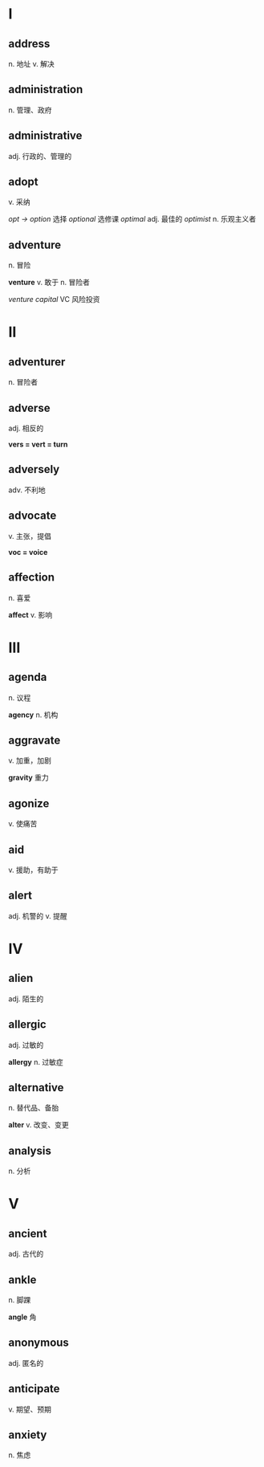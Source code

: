# I

## address

n. 地址
v. 解决

## administration

n. 管理、政府

## administrative

adj. 行政的、管理的

## adopt

v. 采纳

*opt -> option* 选择
*optional* 选修课
*optimal* adj. 最佳的
*optimist* n. 乐观主义者

## adventure

n. 冒险

**venture** v. 敢于 n. 冒险者

*venture capital* VC 风险投资

# II

## adventurer

n. 冒险者

## adverse

adj. 相反的

**vers = vert = turn**

## adversely

adv. 不利地

## advocate

v. 主张，提倡

**voc = voice**

## affection

n. 喜爱

**affect** v. 影响


# III

## agenda

n. 议程

**agency** n. 机构

## aggravate

v. 加重，加剧

**gravity** 重力

## agonize 

v. 使痛苦

## aid

v. 援助，有助于

## alert

adj. 机警的
v. 提醒


# IV

## alien 

adj. 陌生的

## allergic

adj. 过敏的

**allergy** n. 过敏症

## alternative

n. 替代品、备胎

**alter** v. 改变、变更

## analysis

n. 分析


# V

## ancient

adj. 古代的

## ankle

n. 脚踝

**angle** 角

## anonymous

adj. 匿名的

## anticipate

v. 期望、预期

## anxiety

n. 焦虑

































